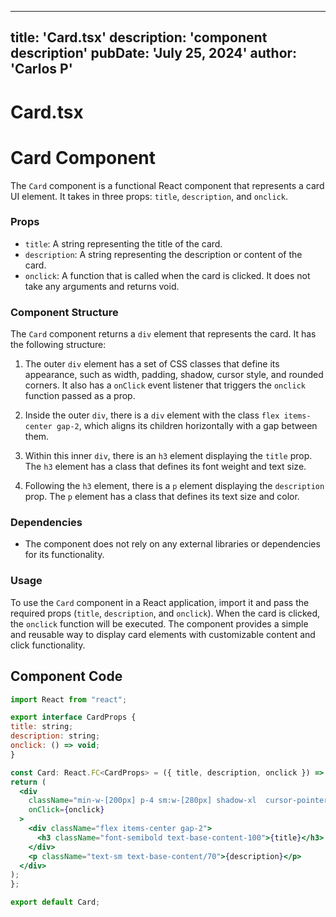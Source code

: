---
  title: 'Card.tsx'
  description: 'component description'
  pubDate: 'July 25, 2024'
  author: 'Carlos P'
  ---
  
  
  
  # Card.tsx
  # Card Component

The `Card` component is a functional React component that represents a card UI element. It takes in three props: `title`, `description`, and `onclick`.

### Props

- `title`: A string representing the title of the card.
- `description`: A string representing the description or content of the card.
- `onclick`: A function that is called when the card is clicked. It does not take any arguments and returns void.

### Component Structure

The `Card` component returns a `div` element that represents the card. It has the following structure:

1. The outer `div` element has a set of CSS classes that define its appearance, such as width, padding, shadow, cursor style, and rounded corners. It also has a `onClick` event listener that triggers the `onclick` function passed as a prop.
   
2. Inside the outer `div`, there is a `div` element with the class `flex items-center gap-2`, which aligns its children horizontally with a gap between them.
   
3. Within this inner `div`, there is an `h3` element displaying the `title` prop. The `h3` element has a class that defines its font weight and text size.
   
4. Following the `h3` element, there is a `p` element displaying the `description` prop. The `p` element has a class that defines its text size and color.

### Dependencies

- The component does not rely on any external libraries or dependencies for its functionality.

### Usage

To use the `Card` component in a React application, import it and pass the required props (`title`, `description`, and `onclick`). When the card is clicked, the `onclick` function will be executed. The component provides a simple and reusable way to display card elements with customizable content and click functionality.
  
  ## Component Code
  ```jsx
  import React from "react";

export interface CardProps {
  title: string;
  description: string;
  onclick: () => void;
}

const Card: React.FC<CardProps> = ({ title, description, onclick }) => {
  return (
    <div
      className="min-w-[200px] p-4 sm:w-[280px] shadow-xl  cursor-pointer text-start grid glass p-4 rounded-2xl"
      onClick={onclick}
    >
      <div className="flex items-center gap-2">
        <h3 className="font-semibold text-base-content-100">{title}</h3>
      </div>
      <p className="text-sm text-base-content/70">{description}</p>
    </div>
  );
};

export default Card;
  ```
  
